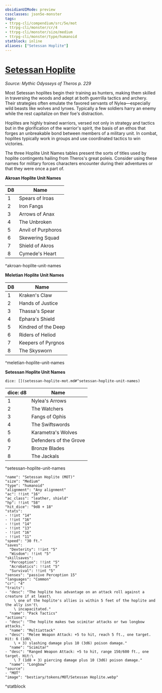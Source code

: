```yaml
---
obsidianUIMode: preview
cssclasses: json5e-monster
tags:
- ttrpg-cli/compendium/src/5e/mot
- ttrpg-cli/monster/cr/4
- ttrpg-cli/monster/size/medium
- ttrpg-cli/monster/type/humanoid
statblock: inline
aliases: ["Setessan Hoplite"]
---
```

# [Setessan Hoplite](3-Compendium\CLI\bestiary\humanoid/setessan-hoplite-mot.md)
*Source: Mythic Odysseys of Theros p. 229*  

Most Setessan hoplites begin their training as hunters, making them skilled in traversing the woods and adept at both guerrilla tactics and archery. Their strategies often emulate the favored servants of Nylea—especially wild beasts like wolves and lynxes. Typically a few soldiers harry an enemy while the rest capitalize on their foe's distraction.

Hoplites are highly trained warriors, versed not only in strategy and tactics but in the glorification of the warrior's spirit, the basis of an ethos that forges an unbreakable bond between members of a military unit. In combat, hoplites typically work in groups and use coordinated tactics to win victories.

The three Hoplite Unit Names tables present the sorts of titles used by hoplite contingents hailing from Theros's great poleis. Consider using these names for military forces characters encounter during their adventures or that they were once a part of.

**Akroan Hoplite Unit Names**

| D8 | Name |
|----|------|
| 1 | Spears of Iroas |
| 2 | Iron Fangs |
| 3 | Arrows of Anax |
| 4 | The Unbroken |
| 5 | Anvil of Purphoros |
| 6 | Skewering Squad |
| 7 | Shield of Akros |
| 8 | Cymede's Heart |
^akroan-hoplite-unit-names

**Meletian Hoplite Unit Names**

| D8 | Name |
|----|------|
| 1 | Kraken's Claw |
| 2 | Hands of Justice |
| 3 | Thassa's Spear |
| 4 | Ephara's Shield |
| 5 | Kindred of the Deep |
| 6 | Riders of Heliod |
| 7 | Keepers of Pyrgnos |
| 8 | The Skysworn |
^meletian-hoplite-unit-names

**Setessan Hoplite Unit Names**

`dice: [](setessan-hoplite-mot.md#^setessan-hoplite-unit-names)`

| dice: d8 | Name |
|----------|------|
| 1 | Nylea's Arrows |
| 2 | The Watchers |
| 3 | Fangs of Ophis |
| 4 | The Swiftswords |
| 5 | Karametra's Wolves |
| 6 | Defenders of the Grove |
| 7 | Bronze Blades |
| 8 | The Jackals |
^setessan-hoplite-unit-names

```statblock
"name": "Setessan Hoplite (MOT)"
"size": "Medium"
"type": "humanoid"
"alignment": "Any alignment"
"ac": !!int "16"
"ac_class": "leather, shield"
"hp": !!int "58"
"hit_dice": "9d8 + 18"
"stats":
- !!int "14"
- !!int "16"
- !!int "14"
- !!int "13"
- !!int "16"
- !!int "11"
"speed": "30 ft."
"saves":
  "Dexterity": !!int "5"
  "Wisdom": !!int "5"
"skillsaves":
  "Perception": !!int "5"
  "Acrobatics": !!int "5"
  "Survival": !!int "5"
"senses": "passive Perception 15"
"languages": "Common"
"cr": "4"
"traits":
- "desc": "The hoplite has advantage on an attack roll against a creature if at least\
    \ one of the hoplite's allies is within 5 feet of the hoplite and the ally isn't\
    \ incapacitated."
  "name": "Pack Tactics"
"actions":
- "desc": "The hoplite makes two scimitar attacks or two longbow attacks."
  "name": "Multiattack"
- "desc": "Melee Weapon Attack: +5 to hit, reach 5 ft., one target. Hit: 6 (1d6\
    \ + 3) slashing damage plus 10 (3d6) poison damage."
  "name": "Scimitar"
- "desc": "Ranged Weapon Attack: +5 to hit, range 150/600 ft., one target. Hit:\
    \ 7 (1d8 + 3) piercing damage plus 10 (3d6) poison damage."
  "name": "Longbow"
"source":
- "MOT"
"image": "bestiary/tokens/MOT/Setessan Hoplite.webp"
```
^statblock